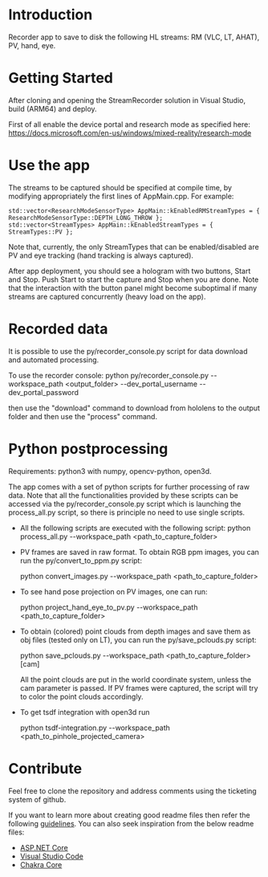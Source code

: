 # Introduction 
Recorder app to save to disk the following HL streams: RM (VLC, LT, AHAT), PV, hand, eye.

# Getting Started
After cloning and opening the StreamRecorder solution in Visual Studio, build (ARM64) and deploy.

First of all enable the device portal and research mode as specified here: https://docs.microsoft.com/en-us/windows/mixed-reality/research-mode

# Use the app
The streams to be captured should be specified at compile time, by modifying appropriately the first lines of AppMain.cpp.
For example:
```
std::vector<ResearchModeSensorType> AppMain::kEnabledRMStreamTypes = { ResearchModeSensorType::DEPTH_LONG_THROW };
std::vector<StreamTypes> AppMain::kEnabledStreamTypes = { StreamTypes::PV };
```
Note that, currently, the only StreamTypes that can be enabled/disabled are PV and eye tracking (hand tracking is always captured).

After app deployment, you should see a hologram with two buttons, Start and Stop. Push Start to start the capture and Stop when you are done.
Note that the interaction with the button panel might become suboptimal if many streams are captured concurrently (heavy load on the app).

# Recorded data
It is possible to use the py/recorder_console.py script for data download and automated processing.

To use  the recorder console:
python py/recorder_console.py --workspace_path <output_folder>  --dev_portal_username <user> --dev_portal_password <password>

then use the "download" command to download from hololens to the output folder and then use the "process" command.

# Python postprocessing
Requirements: python3 with numpy, opencv-python, open3d.

The app comes with a set of python scripts for further processing of raw data. Note that all the functionalities provided by these scripts can be accessed via the py/recorder_console.py script which is launching the process_all.py script, so there is principle no need to use single scripts.

- All the following scripts are executed with the following script:
  python process_all.py --workspace_path <path_to_capture_folder>
 
- PV frames are saved in raw format. To obtain RGB ppm images, you can run the py/convert_to_ppm.py script:

  python convert_images.py --workspace_path <path_to_capture_folder>

- To see hand pose projection on PV images, one can run:

  python project_hand_eye_to_pv.py --workspace_path <path_to_capture_folder>

- To obtain (colored) point clouds from depth images and save them as obj files (tested only on LT), you can run the py/save_pclouds.py script:

  python save_pclouds.py --workspace_path <path_to_capture_folder> [cam]

  All the point clouds are put in the world coordinate system, unless the cam parameter is passed. If PV frames were captured, the script will try to color the point clouds accordingly.

- To get tsdf integration with open3d run

  python tsdf-integration.py --workspace_path <path_to_pinhole_projected_camera>
  


# Contribute
Feel free to clone the repository and address comments using the ticketing system of github.

If you want to learn more about creating good readme files then refer the following [guidelines](https://docs.microsoft.com/en-us/azure/devops/repos/git/create-a-readme?view=azure-devops). You can also seek inspiration from the below readme files:
- [ASP.NET Core](https://github.com/aspnet/Home)
- [Visual Studio Code](https://github.com/Microsoft/vscode)
- [Chakra Core](https://github.com/Microsoft/ChakraCore)
